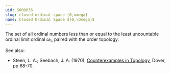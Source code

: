 ```yaml
---
uid: S000036
slug: closed-ordinal-space-[0,omega]
name: Closed Ordinal Space $[0,\Omega]$
---
```

The set of all ordinal numbers less than or equal to the least uncountable ordinal limit ordinal $\omega_1$, paired with the order topology.

See also:

* Steen, L. A.; Seebach, J. A. (1970), [Counterexamples in Topology](http://books.google.com/books/about/Counterexamples_in_Topology.html?id=DkEuGkOtSrUC), Dover, pp 68-70.

